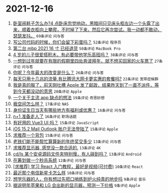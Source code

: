 # 2021-12-16

1. [卧室闹耗子怎么办?4 点卧床忽觉响动，黑暗间只见床头柜左边一个头露了出来，顺着衣柜向上攀爬，不时掉了下来，然后它再次尝试。我一动都不敢动，瑟瑟发抖。](https://www.v2ex.com/t/822500) `69条评论` `问与答`
1. [写公司代码的时候，你们会留下彩蛋吗？](https://www.v2ex.com/t/822562) `52条评论` `程序员`
1. [第二台 mbp 2021 16 寸 已经退货](https://www.v2ex.com/t/822517) `50条评论` `MacBook Pro`
1. [4 岁的儿子很爱搭积木，有必要带他学乐高班吗？](https://www.v2ex.com/t/822507) `38条评论` `问与答`
1. [一想到过年就要在有限的假期里四处奔波拜年，就不想买回家的火车票了](https://www.v2ex.com/t/822505) `27条评论` `问与答`
1. [你呢？今年最大的改变是什么？](https://www.v2ex.com/t/822553) `26条评论` `问与答`
1. [每天只用十几兆的流量.有比腾讯大网卡更实惠的套餐吗?](https://www.v2ex.com/t/822524) `22条评论` `宽带症候群`
1. [我是真的服了，前天刚吐槽 Apple 发了邮政，结果昨天到了一直不派件，等到今天都没动的意思](https://www.v2ex.com/t/822542) `20条评论` `Apple`
1. [一个关于主流 app 缺点的想法](https://www.v2ex.com/t/822521) `19条评论` `奇思妙想`
1. [极空间怎么样？](https://www.v2ex.com/t/822502) `17条评论` `NAS`
1. [身份证生日当天有哪些地方有福利或优惠？](https://www.v2ex.com/t/822536) `16条评论` `问与答`
1. [n+1 准备走人了](https://www.v2ex.com/t/822525) `16条评论` `职场话题`
1. [有好用的 Vue3 UI 吗？](https://www.v2ex.com/t/822559) `15条评论` `JavaScript`
1. [iOS 15.2 Mail Outlook 账户无法登陆了](https://www.v2ex.com/t/822522) `15条评论` `Apple`
1. [求推荐一个背包](https://www.v2ex.com/t/822519) `15条评论` `问与答`
1. [老铁们能不能帮忙算算新的年终奖交多少](https://www.v2ex.com/t/822539) `13条评论` `问与答`
1. [求推荐显示器, 感觉没一款合适的.](https://www.v2ex.com/t/822535) `13条评论` `4K`
1. [cd/ls 某个安卓源码文件夹特别慢，有人碰到吗？](https://www.v2ex.com/t/822534) `13条评论` `Android`
1. [在筹划做一个秒杀系统](https://www.v2ex.com/t/822512) `12条评论` `问与答`
1. [[求推荐] 学习 React 入门教程，最好是视频(可付费)](https://www.v2ex.com/t/822569) `10条评论` `React`
1. [最近那个电信新星卡怎么样](https://www.v2ex.com/t/822526) `10条评论` `问与答`
1. [想学乐器的人，你有想过先把口哨练到炉火纯青的地步吗](https://www.v2ex.com/t/822538) `9条评论` `音乐`
1. [据说明年苹果和 LG 会出新的显示器，预测一下价格](https://www.v2ex.com/t/822530) `9条评论` `Apple`
